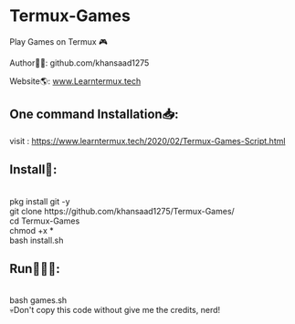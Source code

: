 # Termux-Games
Play Games on Termux 🎮<br> 

Author👨‍💻: github.com/khansaad1275 <br>

Website🌎: www.Learntermux.tech <br>

## One command Installation📥:
visit : https://www.learntermux.tech/2020/02/Termux-Games-Script.html



## Install📲:
<br>
pkg install git -y
<br>
git clone https://github.com/khansaad1275/Termux-Games/
<br>
cd Termux-Games
<br>
chmod +x *
<br>
bash install.sh
<br>

## Run🏃🏻‍♂️:
<br>
bash games.sh
<br>
💀Don't copy this code without give me the credits, nerd! <br>
